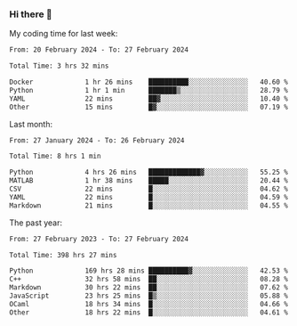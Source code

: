 ### Hi there 👋

My coding time for last week:

<!--START_SECTION:week-->

```txt
From: 20 February 2024 - To: 27 February 2024

Total Time: 3 hrs 32 mins

Docker             1 hr 26 mins    ██████████░░░░░░░░░░░░░░░   40.60 %
Python             1 hr 1 min      ███████▒░░░░░░░░░░░░░░░░░   28.79 %
YAML               22 mins         ██▓░░░░░░░░░░░░░░░░░░░░░░   10.40 %
Other              15 mins         █▓░░░░░░░░░░░░░░░░░░░░░░░   07.19 %
```

<!--END_SECTION:week-->

Last month:

<!--START_SECTION:month-->

```txt
From: 27 January 2024 - To: 26 February 2024

Total Time: 8 hrs 1 min

Python             4 hrs 26 mins   █████████████▓░░░░░░░░░░░   55.25 %
MATLAB             1 hr 38 mins    █████░░░░░░░░░░░░░░░░░░░░   20.44 %
CSV                22 mins         █░░░░░░░░░░░░░░░░░░░░░░░░   04.62 %
YAML               22 mins         █░░░░░░░░░░░░░░░░░░░░░░░░   04.59 %
Markdown           21 mins         █░░░░░░░░░░░░░░░░░░░░░░░░   04.55 %
```

<!--END_SECTION:month-->

The past year:

<!--START_SECTION:year-->

```txt
From: 27 February 2023 - To: 27 February 2024

Total Time: 398 hrs 27 mins

Python             169 hrs 28 mins ██████████▓░░░░░░░░░░░░░░   42.53 %
C++                32 hrs 58 mins  ██░░░░░░░░░░░░░░░░░░░░░░░   08.28 %
Markdown           30 hrs 22 mins  ██░░░░░░░░░░░░░░░░░░░░░░░   07.62 %
JavaScript         23 hrs 25 mins  █▒░░░░░░░░░░░░░░░░░░░░░░░   05.88 %
OCaml              18 hrs 34 mins  █░░░░░░░░░░░░░░░░░░░░░░░░   04.66 %
Other              18 hrs 22 mins  █░░░░░░░░░░░░░░░░░░░░░░░░   04.61 %
```

<!--END_SECTION:year-->
